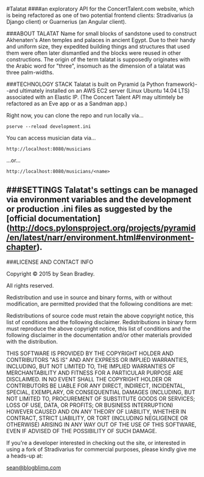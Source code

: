 #Talatat
####an exploratory API for the ConcertTalent.com website, which is being refactored as one of two potential frontend clients: Stradivarius (a Django client) or Guarnerius (an Angular client).

###ABOUT TALATAT
Name for small blocks of sandstone used to construct Akhenaten's Aten temples and palaces in ancient Egypt. Due to their handy and uniform size, they expedited building things and structures that used them were often later dismantled and the blocks were reused in other constructions. The origin of the term talatat is supposedly originates with the Arabic word for "three", insomuch as the dimension of a talatat was three palm-widths.

###TECHNOLOGY STACK
Talatat is built on Pyramid (a Python framework)--and ultimately installed on an AWS EC2 server (Linux Ubuntu 14.04 LTS) associated with an Elastic IP. (The Concert Talent API may ultimtely be refactored as an Eve app or as a Sandman app.)


Right now, you can clone the repo and run locally via...

    pserve --reload development.ini
    
You can access musician data via...

    http://localhost:8080/musicians
    
...or...

    http://localhost:8080/musicians/<name>

###SETTINGS
Talatat's settings can be managed via environment variables and the development or production .ini files as suggested by the [official documentation] (http://docs.pylonsproject.org/projects/pyramid/en/latest/narr/environment.html#environment-chapter).  
------------------------------------------------------------------------

###LICENSE AND CONTACT INFO

Copyright © 2015 by Sean Bradley.

All rights reserved.

Redistribution and use in source and binary forms, with or without modification, are permitted provided that the following conditions are met:

Redistributions of source code must retain the above copyright notice, this list of conditions and the following disclaimer. Redistributions in binary form must reproduce the above copyright notice, this list of conditions and the following disclaimer in the documentation and/or other materials provided with the distribution.

THIS SOFTWARE IS PROVIDED BY THE COPYRIGHT HOLDER AND CONTRIBUTORS "AS IS" AND ANY EXPRESS OR IMPLIED WARRANTIES, INCLUDING, BUT NOT LIMITED TO, THE IMPLIED WARRANTIES OF MERCHANTABILITY AND FITNESS FOR A PARTICULAR PURPOSE ARE DISCLAIMED. IN NO EVENT SHALL THE COPYRIGHT HOLDER OR CONTRIBUTORS BE LIABLE FOR ANY DIRECT, INDIRECT, INCIDENTAL, SPECIAL, EXEMPLARY, OR CONSEQUENTIAL DAMAGES (INCLUDING, BUT NOT LIMITED TO, PROCUREMENT OF SUBSTITUTE GOODS OR SERVICES; LOSS OF USE, DATA, OR PROFITS; OR BUSINESS INTERRUPTION) HOWEVER CAUSED AND ON ANY THEORY OF LIABILITY, WHETHER IN CONTRACT, STRICT LIABILITY, OR TORT (INCLUDING NEGLIGENCE OR OTHERWISE) ARISING IN ANY WAY OUT OF THE USE OF THIS SOFTWARE, EVEN IF ADVISED OF THE POSSIBILITY OF SUCH DAMAGE.

If you're a developer interested in checking out the site, or interested in using a fork of Stradivarius for commercial purposes, please kindly give me a heads-up at:

sean@blogblimp.com
